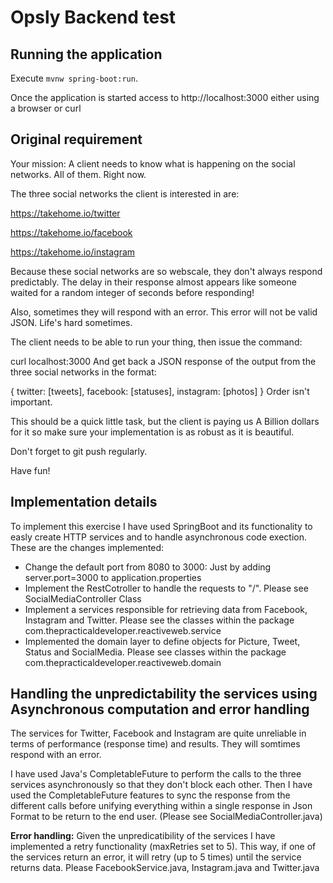# Opsly Backend test

## Running the application

Execute `mvnw spring-boot:run`.

Once the application is started access to http://localhost:3000 either using a browser or curl

## Original requirement

Your mission:
A client needs to know what is happening on the social networks. All of them. Right now.

The three social networks the client is interested in are:

https://takehome.io/twitter

https://takehome.io/facebook

https://takehome.io/instagram

Because these social networks are so webscale, they don't always respond predictably. The delay in their response almost appears like someone waited for a random integer of seconds before responding!

Also, sometimes they will respond with an error. This error will not be valid JSON. Life's hard sometimes.

The client needs to be able to run your thing, then issue the command:

curl localhost:3000
And get back a JSON response of the output from the three social networks in the format:

{ twitter: [tweets], facebook: [statuses], instagram: [photos] }
Order isn't important.

This should be a quick little task, but the client is paying us A Billion dollars for it so make sure your implementation is as robust as it is beautiful.

Don't forget to git push regularly.

Have fun!

## Implementation details

To implement this exercise I have used SpringBoot and its functionality to easly create HTTP services and to handle asynchronous code exection. These are the changes implemented:

- Change the default port from 8080 to 3000: Just by adding server.port=3000 to application.properties
- Implement the RestCotroller to handle the requests to "/". Please see SocialMediaController Class
- Implement a services responsible for retrieving data from Facebook, Instagram and Twitter. Please see the classes within the package com.thepracticaldeveloper.reactiveweb.service
- Implemented the domain layer to define objects for Picture, Tweet, Status and SocialMedia. Please see classes within the package com.thepracticaldeveloper.reactiveweb.domain


## Handling the unpredictability the services using Asynchronous computation and error handling

The services for Twitter, Facebook and Instagram are quite unreliable in terms of performance (response time) and results. They will somtimes respond with an error. 

I have used Java's CompletableFuture to perform the calls to the three services asynchronously so that they don't block each other. Then I have used the CompletableFuture features to sync the response from the different calls before unifying everything within a single response in Json Format to be return to the end user. (Please see SocialMediaController.java)

**Error handling:**
Given the unpredicatibility of the services I have implemented a retry functionality (maxRetries set to 5). This way, if one of the services return an error, it will retry (up to 5 times) until the service returns data. Please FacebookService.java, Instagram.java and Twitter.java



